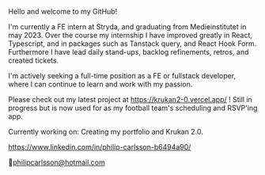 Hello and welcome to my GitHub!

I'm currently a FE intern at Stryda, and graduating from Medieinstitutet in may 2023. Over the course my internship I have improved greatly in React, Typescript, and in packages such as Tanstack query, and React Hook Form. Furthermore I have lead daily stand-ups, backlog refinements, retros, and created tickets.

I'm actively seeking a full-time position as a FE or fullstack developer, where I can continue to learn and work with my passion.

Please check out my latest project at https://krukan2-0.vercel.app/ ! Still in progress but is now used for as my football team's scheduling and RSVP'ing app.

Currently working on: Creating my portfolio and Krukan 2.0.

https://www.linkedin.com/in/philip-carlsson-b6494a90/

🔗philipcarlsson@hotmail.com
